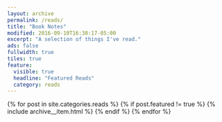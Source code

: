 ```yaml
---
layout: archive
permalink: /reads/
title: "Book Notes"
modified: 2016-09-10T16:38:17-05:00
excerpt: "A selection of things I've read."
ads: false
fullwidth: true
tiles: true
feature:
  visible: true
  headline: "Featured Reads"
  category: reads
---
```


{% for post in site.categories.reads %}
  {% if post.featured != true %}
  {% include archive__item.html %}
  {% endif %}
{% endfor %}
